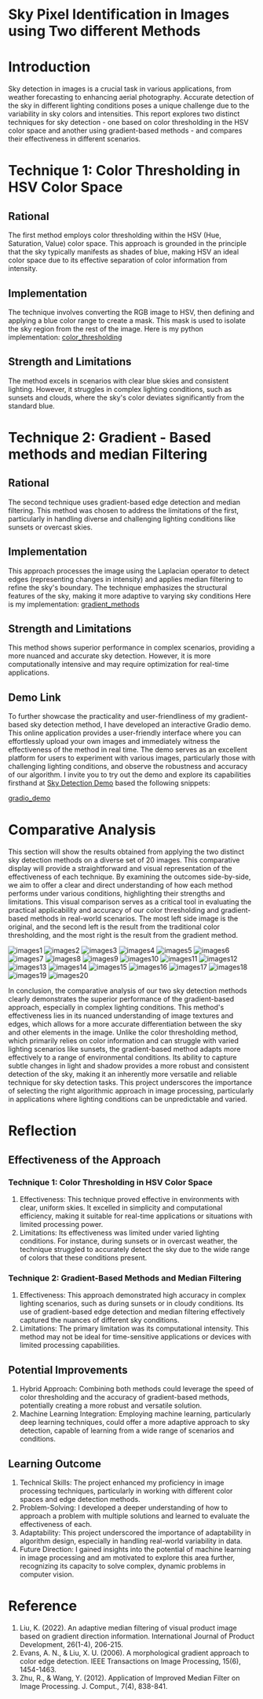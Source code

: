 # Sky Pixel Identification in Images using Two different Methods

# Introduction
Sky detection in images is a crucial task in various applications, 
from weather forecasting to enhancing aerial photography. 
Accurate detection of the sky in different lighting conditions poses a unique challenge due to the variability in sky colors and intensities. 
This report explores two distinct techniques for sky detection - one based on color thresholding in the HSV color space 
and another using gradient-based methods - and compares their effectiveness in different scenarios.

# Technique 1: Color Thresholding in HSV Color Space
## Rational
The first method employs color thresholding within the HSV (Hue, Saturation, Value) color space. 
This approach is grounded in the principle that the sky typically manifests as shades of blue, 
making HSV an ideal color space due to its effective separation of color information from intensity.

## Implementation
The technique involves converting the RGB image to HSV, then defining and applying a blue color range to create a mask. 
This mask is used to isolate the sky region from the rest of the image.
Here is my python implementation: 
[color_thresholding](color_thresholding.python.py)

## Strength and Limitations
The method excels in scenarios with clear blue skies and consistent lighting.
However, it struggles in complex lighting conditions, such as sunsets and clouds, 
where the sky's color deviates significantly from the standard blue.

# Technique 2: Gradient - Based methods and median Filtering
## Rational
The second technique uses gradient-based edge detection and median filtering. 
This method was chosen to address the limitations of the first, 
particularly in handling diverse and challenging lighting conditions like sunsets or overcast skies.

## Implementation
This approach processes the image using the Laplacian operator to detect edges 
(representing changes in intensity) and applies median filtering to refine the sky's boundary. 
The technique emphasizes the structural features of the sky, making it more adaptive to varying sky conditions
Here is my implementation:
[gradient_methods](gradient_methods.py)

## Strength and Limitations
This method shows superior performance in complex scenarios, 
providing a more nuanced and accurate sky detection. 
However, it is more computationally intensive and may require optimization 
for real-time applications. 

## Demo Link
To further showcase the practicality and user-friendliness of my gradient-based sky detection method, 
I have developed an interactive Gradio demo. 
This online application provides a user-friendly interface where you can effortlessly upload your own images and immediately witness the effectiveness of the method in real time. 
The demo serves as an excellent platform for users to experiment with various images, 
particularly those with challenging lighting conditions, 
and observe the robustness and accuracy of our algorithm. 
I invite you to try out the demo and explore its capabilities firsthand at
[Sky Detection Demo](http://127.0.0.1:7860) based the following snippets:

[gradio_demo](gradio_demo.python)

# Comparative Analysis
This section will show the results obtained from applying the two distinct sky detection methods 
on a diverse set of 20 images. This comparative display will provide a straightforward 
and visual representation of the effectiveness of each technique. 
By examining the outcomes side-by-side, we aim to offer a clear and direct understanding of how each method performs 
under various conditions, highlighting their strengths and limitations. 
This visual comparison serves as a critical tool in evaluating the practical applicability and accuracy of 
our color thresholding and gradient-based methods in real-world scenarios. The most left side image is the original, and the second left
is the result from the traditional color thresholding, and the most right is the result from the gradient method.

![images1](output_images/combined_0.jpg)
![images2](output_images/combined_1.jpg)
![images3](output_images/combined_2.jpg)
![images4](output_images/combined_3.jpg)
![images5](output_images/combined_4.jpg)
![images6](output_images/combined_5.jpg)
![images7](output_images/combined_6.jpg)
![images8](output_images/combined_7.jpg)
![images9](output_images/combined_8.jpg)
![images10](output_images/combined_9.jpg)
![images11](output_images/combined_10.jpg)
![images12](output_images/combined_11.jpg)
![images13](output_images/combined_12.jpg)
![images14](output_images/combined_13.jpg)
![images15](output_images/combined_14.jpg)
![images16](output_images/combined_15.jpg)
![images17](output_images/combined_16.jpg)
![images18](output_images/combined_17.jpg)
![images19](output_images/combined_18.jpg)
![images20](output_images/combined_19.jpg)

In conclusion, the comparative analysis of our two sky detection methods clearly demonstrates 
the superior performance of the gradient-based approach, 
especially in complex lighting conditions. 
This method's effectiveness lies in its nuanced understanding of image textures and edges,
which allows for a more accurate differentiation between the sky and other elements in the image. 
Unlike the color thresholding method, which primarily relies on color information and can struggle with varied lighting scenarios like sunsets, 
the gradient-based method adapts more effectively to a range of environmental conditions. 
Its ability to capture subtle changes in light and shadow provides a more robust and consistent detection of the sky, 
making it an inherently more versatile and reliable technique for sky detection tasks.
This project underscores the importance of selecting the right algorithmic approach in image processing,
particularly in applications where lighting conditions can be unpredictable and varied.

# Reflection 
## Effectiveness of the Approach
### Technique 1: Color Thresholding in HSV Color Space
1. Effectiveness: This technique proved effective in environments with clear, uniform skies. It excelled in simplicity and computational efficiency, making it suitable for real-time applications or situations with limited processing power.
2. Limitations: Its effectiveness was limited under varied lighting conditions. For instance, during sunsets or in overcast weather, the technique struggled to accurately detect the sky due to the wide range of colors that these conditions present.
### Technique 2: Gradient-Based Methods and Median Filtering
1. Effectiveness: This approach demonstrated high accuracy in complex lighting scenarios, such as during sunsets or in cloudy conditions. Its use of gradient-based edge detection and median filtering effectively captured the nuances of different sky conditions.
2. Limitations: The primary limitation was its computational intensity. This method may not be ideal for time-sensitive applications or devices with limited processing capabilities.

## Potential Improvements
1. Hybrid Approach: Combining both methods could leverage the speed of color thresholding and the accuracy of gradient-based methods, potentially creating a more robust and versatile solution.
2. Machine Learning Integration: Employing machine learning, particularly deep learning techniques, could offer a more adaptive approach to sky detection, capable of learning from a wide range of scenarios and conditions.

## Learning Outcome
1. Technical Skills: The project enhanced my proficiency in image processing techniques, particularly in working with different color spaces and edge detection methods.
2. Problem-Solving: I developed a deeper understanding of how to approach a problem with multiple solutions and learned to evaluate the effectiveness of each.
3. Adaptability: This project underscored the importance of adaptability in algorithm design, especially in handling real-world variability in data.
4. Future Direction: I gained insights into the potential of machine learning in image processing and am motivated to explore this area further, recognizing its capacity to solve complex, dynamic problems in computer vision.

# Reference
1. Liu, K. (2022). An adaptive median filtering of visual product image based on gradient direction information. International Journal of Product Development, 26(1-4), 206-215.
2. Evans, A. N., & Liu, X. U. (2006). A morphological gradient approach to color edge detection. IEEE Transactions on Image Processing, 15(6), 1454-1463.
3. Zhu, R., & Wang, Y. (2012). Application of Improved Median Filter on Image Processing. J. Comput., 7(4), 838-841.